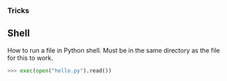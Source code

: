 ### Tricks ###


## Shell ##
How to run a file in Python shell. Must be in the same directory as the file for this to work.
```Python
>>> exec(open("hello.py").read())
```
